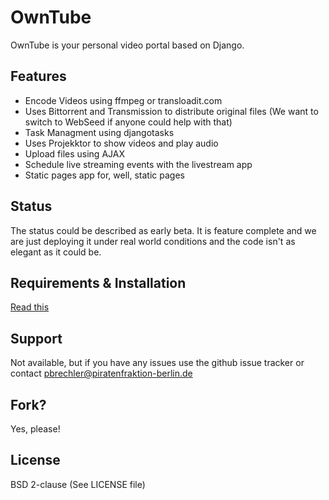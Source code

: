 OwnTube
=======

OwnTube is your personal video portal based on Django.

Features
--------

* Encode Videos using ffmpeg or transloadit.com
* Uses Bittorrent and Transmission to distribute original files (We want to switch to WebSeed if anyone could help with that)
* Task Managment using djangotasks
* Uses Projekktor to show videos and play audio
* Upload files using AJAX
* Schedule live streaming events with the livestream app
* Static pages app for, well, static pages

Status
------

The status could be described as early beta. It is feature complete and we are just deploying it under real world conditions and the code isn't as elegant as it could be.

Requirements & Installation
---------------------------
 
[Read this](https://github.com/Piratenfraktion-Berlin/OwnTube/wiki/Installation-and-Setup)

Support
-------

Not available, but if you have any issues use the github issue tracker or contact pbrechler@piratenfraktion-berlin.de

Fork?
-----

Yes, please!

License
-------

BSD 2-clause (See LICENSE file)
